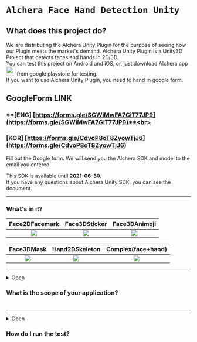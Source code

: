 # `Alchera Face Hand Detection Unity`

## What does this project do?

We are distributing the Alchera Unity Plugin for the purpose of seeing how our Plugin meets the market's demand. Alchera Unity Plugin is a Unity3D Project that detects faces and hands in 2D/3D. <br>
You can test this project on Android and iOS, or, just download Alchera app <a href="https://play.google.com/store/apps/details?id=com.alcherainc.alunityplugin" target="_blank"><img width="25" src="https://i.imgur.com/e8wjusG.png"/></a>  from google playstore for testing. 
<br>If you want to use Alchera Unity Plugin, you need to hand in google form.

<!-- ## **Google Form URL** [ENG](https://forms.gle/SGWiMwFA7GiT77JP9) [KOR](https://forms.gle/CdvoP8oT8ZyowTjJ6) -->

## GoogleForm LINK
### **[ENG] [https://forms.gle/SGWiMwFA7GiT77JP9](https://forms.gle/SGWiMwFA7GiT77JP9)**<br> 
### **[KOR] [https://forms.gle/CdvoP8oT8ZyowTjJ6](https://forms.gle/CdvoP8oT8ZyowTjJ6)**

Fill out the Google form. We will send you the Alchera SDK and model to the email you entered.

This SDK is available until **2021-06-30.** <br>
If you have any questions about Alchera Unity SDK, you can see the document.

---
### What's in it?
|                         Face2DFacemark                          |                          Face3DSticker                          |                          Face3DAnimoji                          |
| :-------------------------------------------------------------: | :-------------------------------------------------------------: | :-------------------------------------------------------------: |
| ![](https://media.giphy.com/media/Uov097lvdnXrq7cS5L/giphy.gif) | ![](https://media.giphy.com/media/S6Z48wBxLRajZTzrfQ/giphy.gif) | ![](https://media.giphy.com/media/eIaOn6eLvzBBIT4Uzf/giphy.gif) |

|                           Face3DMask                            |                         Hand2DSkeleton                          |                       Complex(face+hand)                        |
| :-------------------------------------------------------------: | :-------------------------------------------------------------: | :-------------------------------------------------------------: |
| ![](https://media.giphy.com/media/WOHY3NvxNv6MFxAjxx/giphy.gif) | ![](https://media.giphy.com/media/dsdRPOxwqMDDqX24sU/giphy.gif) | ![](https://media.giphy.com/media/QBwRPVOlP2EIUsBSIR/giphy.gif) |

---
<details>
  <summary>Open<h3>What is the scope of your application?<h3></summary>
  
> Device Orientation
> - [x] Portrait
> - [ ] Portrait Upside Down
> - [x] Landscape Right
> - [x] Landscape Left

> Camera
> - [x] Front Camera
> - [x] Rear Camera

> Platform
> - [x] Androidㅤ`ARMv7`, `ARM64`
> - [x] iOSㅤㅤㅤ`arm64`, `armv7`, `armv7s`

> Max detection count
> - [x] Unlimited. `The more, the slower.`
</details>


---
<details>
  <summary>Open<h3>How do I run the test?<h3></summary>
    
    Click image below to see Youtube tutorial.
[![Video Label](https://i.imgur.com/9dLzsm3.png)](https://www.youtube.com/watch?v=tSU9wG1huhU)<br>

> 1. **Clone** or **Download** this repository.

> 2. open it with **Unity3D**<br>
> we've tested with Unity3D version **`2019.2.13f`** `Universal RP`.<br>
> `Universal RP` is optional, but without setup, graphics can be broken as follows:<br>
> <img width="600" src="https://i.imgur.com/vNeZtmm.png"/><br>
> If you don't mind, it will work in the 2018 as well.
 
> 3. Add model files you received in Resources folder<br>
> Android<br>
> <img width="500" src="https://user-images.githubusercontent.com/49930641/108683708-51bd2980-7535-11eb-99ae-6442341cff9a.PNG"/><br>
> iOS<br>
> <img width="500" src="https://user-images.githubusercontent.com/49930641/108683163-9399a000-7534-11eb-84de-c8177404ae87.PNG"/><br>


> 4. If you want to play with **`iOS`**. unzip [opencv2.framework](https://github.com/AlcheraInc/Alchera-Face-Hand-Detection-Unity/releases/download/opencv2.frameworks/opencv2.framework.zip) to Assets/Alchera/Plugins/iOS<br>
> (It is too large for github push)<br>
> <img width="500" src="https://i.imgur.com/OLnMasu.png"/><br>
> Make sure the platform is checked with iOS.<br>

> 5. Set Unity3D settings.<br>
> `Window - Package Manager`<br>
> <img width="500" src="https://i.imgur.com/HbmbiEA.png"/><br>
> We use Universal RP 6.9.2<br><br>
> `File - Build Settings`<br>
> <img width="500" src="https://i.imgur.com/5VGvf8E.png"/><br>
> Place the `Splash`scene first and the `DemoUI`scene second.<br><br>
> `Edit - Project Settings - Graphics`<br>
> <img width="500" src="https://i.imgur.com/qalWxXS.png"/><br>
> Set `Scriptable Render PipelineAsset` to **`LightweightAsset`**. for `Universal RP`<br><br>
> `Edit - Project Settings - Player - Other Settings - iOS`<br>
> <img width="500" src="https://i.imgur.com/K83k8Sz.png"/><br>
> `Edit - Project Settings - Player - Other Settings - Android`<br>
> <img width="500" src="https://i.imgur.com/62GRibJ.png"/><br>

> 6. Build And Run.<br>
> build with `iOS` or `Android`. And see the **`magic :)`**
</details>
